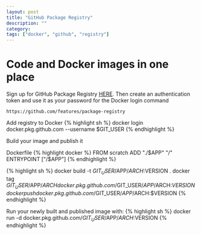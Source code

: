 ```yaml
---
layout: post
title: "GitHub Package Registry"
description: ""
category: 
tags: ["docker", "github", "registry"]
---
```


# Code and Docker images in one place

Sign up for GitHub Package Registry [HERE](https://github.com/features/package-registry). Then create an authentication token and use it as your password for the Docker login command

```
https://github.com/features/package-registry
```

Add registry to Docker
{% highlight sh %}
docker login docker.pkg.github.com --username $GIT_USER
{% endhighlight %}

Build your image and publish it

Dockerfile
{% highlight docker %}
FROM scratch
ADD "./$APP" "/"
ENTRYPOINT ["/$APP"]
{% endhighlight %}

{% highlight sh %}
docker build -t $GIT_USER/$APP/$ARCH:$VERSION .
docker tag $GIT_USER/$APP/$ARCH docker.pkg.github.com/$GIT_USER/$APP/$ARCH:$VERSION
docker push docker.pkg.github.com/$GIT_USER/$APP/$ARCH:$VERSION
{% endhighlight %}


Run your newly built and published image with:
{% highlight sh %}
docker run -d docker.pkg.github.com/$GIT_USER/$APP/$ARCH:$VERSION
{% endhighlight %}

